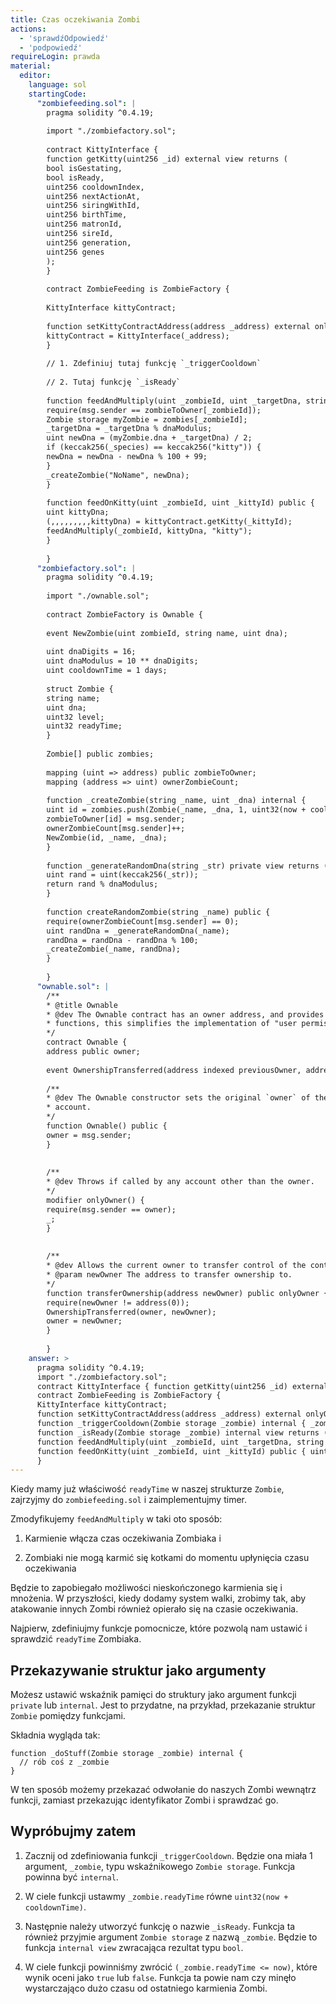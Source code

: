 ```yaml
---
title: Czas oczekiwania Zombi
actions:
  - 'sprawdźOdpowiedź'
  - 'podpowiedź'
requireLogin: prawda
material:
  editor:
    language: sol
    startingCode:
      "zombiefeeding.sol": |
        pragma solidity ^0.4.19;
        
        import "./zombiefactory.sol";
        
        contract KittyInterface {
        function getKitty(uint256 _id) external view returns (
        bool isGestating,
        bool isReady,
        uint256 cooldownIndex,
        uint256 nextActionAt,
        uint256 siringWithId,
        uint256 birthTime,
        uint256 matronId,
        uint256 sireId,
        uint256 generation,
        uint256 genes
        );
        }
        
        contract ZombieFeeding is ZombieFactory {
        
        KittyInterface kittyContract;
        
        function setKittyContractAddress(address _address) external onlyOwner {
        kittyContract = KittyInterface(_address);
        }
        
        // 1. Zdefiniuj tutaj funkcję `_triggerCooldown`
        
        // 2. Tutaj funkcję `_isReady`
        
        function feedAndMultiply(uint _zombieId, uint _targetDna, string _species) public {
        require(msg.sender == zombieToOwner[_zombieId]);
        Zombie storage myZombie = zombies[_zombieId];
        _targetDna = _targetDna % dnaModulus;
        uint newDna = (myZombie.dna + _targetDna) / 2;
        if (keccak256(_species) == keccak256("kitty")) {
        newDna = newDna - newDna % 100 + 99;
        }
        _createZombie("NoName", newDna);
        }
        
        function feedOnKitty(uint _zombieId, uint _kittyId) public {
        uint kittyDna;
        (,,,,,,,,,kittyDna) = kittyContract.getKitty(_kittyId);
        feedAndMultiply(_zombieId, kittyDna, "kitty");
        }
        
        }
      "zombiefactory.sol": |
        pragma solidity ^0.4.19;
        
        import "./ownable.sol";
        
        contract ZombieFactory is Ownable {
        
        event NewZombie(uint zombieId, string name, uint dna);
        
        uint dnaDigits = 16;
        uint dnaModulus = 10 ** dnaDigits;
        uint cooldownTime = 1 days;
        
        struct Zombie {
        string name;
        uint dna;
        uint32 level;
        uint32 readyTime;
        }
        
        Zombie[] public zombies;
        
        mapping (uint => address) public zombieToOwner;
        mapping (address => uint) ownerZombieCount;
        
        function _createZombie(string _name, uint _dna) internal {
        uint id = zombies.push(Zombie(_name, _dna, 1, uint32(now + cooldownTime))) - 1;
        zombieToOwner[id] = msg.sender;
        ownerZombieCount[msg.sender]++;
        NewZombie(id, _name, _dna);
        }
        
        function _generateRandomDna(string _str) private view returns (uint) {
        uint rand = uint(keccak256(_str));
        return rand % dnaModulus;
        }
        
        function createRandomZombie(string _name) public {
        require(ownerZombieCount[msg.sender] == 0);
        uint randDna = _generateRandomDna(_name);
        randDna = randDna - randDna % 100;
        _createZombie(_name, randDna);
        }
        
        }
      "ownable.sol": |
        /**
        * @title Ownable
        * @dev The Ownable contract has an owner address, and provides basic authorization control
        * functions, this simplifies the implementation of "user permissions".
        */
        contract Ownable {
        address public owner;
        
        event OwnershipTransferred(address indexed previousOwner, address indexed newOwner);
        
        /**
        * @dev The Ownable constructor sets the original `owner` of the contract to the sender
        * account.
        */
        function Ownable() public {
        owner = msg.sender;
        }
        
        
        /**
        * @dev Throws if called by any account other than the owner.
        */
        modifier onlyOwner() {
        require(msg.sender == owner);
        _;
        }
        
        
        /**
        * @dev Allows the current owner to transfer control of the contract to a newOwner.
        * @param newOwner The address to transfer ownership to.
        */
        function transferOwnership(address newOwner) public onlyOwner {
        require(newOwner != address(0));
        OwnershipTransferred(owner, newOwner);
        owner = newOwner;
        }
        
        }
    answer: >
      pragma solidity ^0.4.19;
      import "./zombiefactory.sol";
      contract KittyInterface { function getKitty(uint256 _id) external view returns ( bool isGestating, bool isReady, uint256 cooldownIndex, uint256 nextActionAt, uint256 siringWithId, uint256 birthTime, uint256 matronId, uint256 sireId, uint256 generation, uint256 genes ); }
      contract ZombieFeeding is ZombieFactory {
      KittyInterface kittyContract;
      function setKittyContractAddress(address _address) external onlyOwner { kittyContract = KittyInterface(_address); }
      function _triggerCooldown(Zombie storage _zombie) internal { _zombie.readyTime = uint32(now + cooldownTime); }
      function _isReady(Zombie storage _zombie) internal view returns (bool) { return (_zombie.readyTime <= now); }
      function feedAndMultiply(uint _zombieId, uint _targetDna, string _species) public { require(msg.sender == zombieToOwner[_zombieId]); Zombie storage myZombie = zombies[_zombieId]; _targetDna = _targetDna % dnaModulus; uint newDna = (myZombie.dna + _targetDna) / 2; if (keccak256(_species) == keccak256("kitty")) { newDna = newDna - newDna % 100 + 99; } _createZombie("NoName", newDna); }
      function feedOnKitty(uint _zombieId, uint _kittyId) public { uint kittyDna; (,,,,,,,,,kittyDna) = kittyContract.getKitty(_kittyId); feedAndMultiply(_zombieId, kittyDna, "kitty"); }
      }
---
```

Kiedy mamy już właściwość `readyTime` w naszej strukturze `Zombie`, zajrzyjmy do `zombiefeeding.sol` i zaimplementujmy timer.

Zmodyfikujemy `feedAndMultiply` w taki oto sposób:

1. Karmienie włącza czas oczekiwania Zombiaka i

2. Zombiaki nie mogą karmić się kotkami do momentu upłynięcia czasu oczekiwania

Będzie to zapobiegało możliwości nieskończonego karmienia się i mnożenia. W przyszłości, kiedy dodamy system walki, zrobimy tak, aby atakowanie innych Zombi również opierało się na czasie oczekiwania.

Najpierw, zdefiniujmy funkcje pomocnicze, które pozwolą nam ustawić i sprawdzić `readyTime` Zombiaka.

## Przekazywanie struktur jako argumenty

Możesz ustawić wskaźnik pamięci do struktury jako argument funkcji `private` lub `internal`. Jest to przydatne, na przykład, przekazanie struktur `Zombie` pomiędzy funkcjami.

Składnia wygląda tak:

    function _doStuff(Zombie storage _zombie) internal {
      // rób coś z _zombie
    }
    

W ten sposób możemy przekazać odwołanie do naszych Zombi wewnątrz funkcji, zamiast przekazując identyfikator Zombi i sprawdzać go.

## Wypróbujmy zatem

1. Zacznij od zdefiniowania funkcji `_triggerCooldown`. Będzie ona miała 1 argument, `_zombie`, typu wskaźnikowego `Zombie storage`. Funkcja powinna być `internal`.

2. W ciele funkcji ustawmy `_zombie.readyTime` równe `uint32(now + cooldownTime)`.

3. Następnie należy utworzyć funkcję o nazwie `_isReady`. Funkcja ta również przyjmie argument `Zombie storage` z nazwą `_zombie`. Będzie to funkcja `internal view` zwracająca rezultat typu `bool`.

4. W ciele funkcji powinniśmy zwrócić `(_zombie.readyTime <= now)`, które wynik oceni jako `true` lub `false`. Funkcja ta powie nam czy minęło wystarczająco dużo czasu od ostatniego karmienia Zombi.